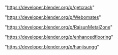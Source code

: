"https://developer.blender.org/p/getcrack"

"https://developer.blender.org/p/Webomates"

"https://developer.blender.org/p/RaisunMetalZone"

"https://developer.blender.org/p/enhancedflooring"

"https://developer.blender.org/p/hanjisungg"

 
 
